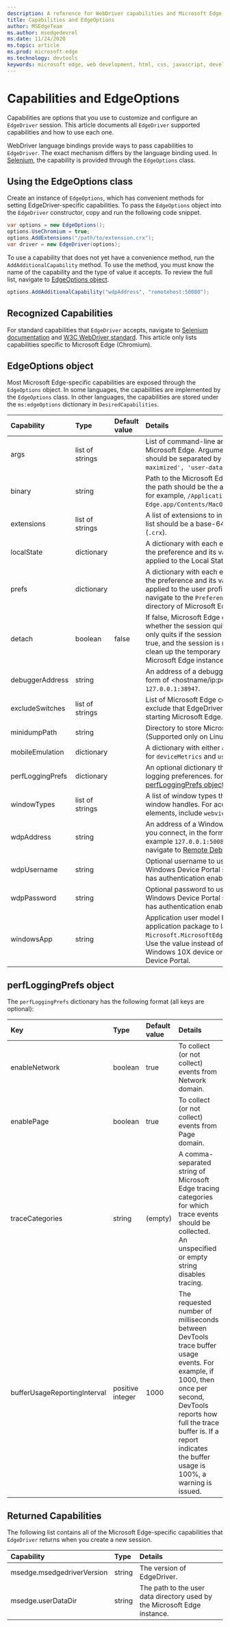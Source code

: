 ```yaml
---
description: A reference for WebDriver capabilities and Microsoft Edge-specific options supported by EdgeDriver (Chromium).
title: Capabilities and EdgeOptions
author: MSEdgeTeam
ms.author: msedgedevrel
ms.date: 11/24/2020
ms.topic: article
ms.prod: microsoft-edge
ms.technology: devtools
keywords: microsoft edge, web development, html, css, javascript, developer, webdriver, selenium, testing, tools, automation, test
---
```

# Capabilities and EdgeOptions  

Capabilities are options that you use to customize and configure an `EdgeDriver` session.  This article documents all `EdgeDriver` supported capabilities and how to use each one.  

WebDriver language bindings provide ways to pass capabilities to `EdgeDriver`.  The exact mechanism differs by the language binding used.  In [Selenium][SeleniumMain], the capability is provided through the `EdgeOptions` class.  

## Using the EdgeOptions class  

Create an instance of `EdgeOptions`, which has convenient methods for setting EdgeDriver-specific capabilities.  To pass the `EdgeOptions` object into the `EdgeDriver` constructor, copy and run the following code snippet.  

```csharp
var options = new EdgeOptions();
options.UseChromium = true;
options.AddExtensions("/path/to/extension.crx");
var driver = new EdgeDriver(options);
```  

To use a capability that does not yet have a convenience method, run the `AddAdditionalCapability` method.  To use the method, you must know the name of the capability and the type of value it accepts.  To review the full list, navigate to [EdgeOptions object](#edgeoptions-object).  

```csharp
options.AddAdditionalCapability("wdpAddress", "remotehost:50080");
```  

## Recognized Capabilities  

For standard capabilities that `EdgeDriver` accepts, navigate to [Selenium documentation][SeleniumDocumentation] and [W3C WebDriver standard][W3cWebdriver].  This article only lists capabilities specific to Microsoft Edge \(Chromium\).  

## EdgeOptions object  

Most Microsoft Edge-specific capabilities are exposed through the `EdgeOptions` object.  In some languages, the capabilities are implemented by the `EdgeOptions` class.  In other languages, the capabilities are stored under the `ms:edgeOptions` dictionary in `DesiredCapabilities`.  

| Capability | Type | Default value | Details |  
|:--- |:--- |:--- |:--- |  
| args | list of strings |  | List of command-line arguments to use when starting Microsoft Edge.  Arguments with an associated value should be separated by a `=` sign \(for example, `['start-maximized', 'user-data-dir=/tmp/temp_profile']`\).  |  
| binary | string |  | Path to the Microsoft Edge binary to use \(on macOS, the path should be the actual binary, not just the app.  for example, `/Applications/Microsoft Edge.app/Contents/MacOS/Microsoft Edge`\).  |  
| extensions | list of strings |  | A list of extensions to install on startup.  Each item in the list should be a base-64 encoded packed extension \(`.crx`\).  |  
| localState | dictionary |  | A dictionary with each entry consisting of the name of the preference and its value.  The preferences are applied to the Local State file in the user data folder.  |  
| prefs | dictionary |  | A dictionary with each entry consisting of the name of the preference and its value.  The preferences are only applied to the user profile in use.  For examples, navigate to the `Preferences` file in the user data directory of Microsoft Edge.  |  
| detach | boolean | false | If false, Microsoft Edge quits when `EdgeDriver` ends, whether the session quit or not.  If true, Microsoft Edge only quits if the session is quit \(or closed\).  **NOTE**: If true, and the session is not quit, `EdgeDriver` does not clean up the temporary user data directory used by the Microsoft Edge instance.  |  
| debuggerAddress | string |  | An address of a debugger server to connect to, in the form of <hostname/ip:port>, for example  `127.0.0.1:38947`.  |
| excludeSwitches | list of strings |  | List of Microsoft Edge command line switches to exclude that EdgeDriver by default passes when starting Microsoft Edge.  Do not prefix switches with `--`.  |  
| minidumpPath | string |  | Directory to store Microsoft Edge minidumps.  \(Supported only on Linux.\) |  
| mobileEmulation | dictionary |  | A dictionary with either a value for `deviceName`, or values for `deviceMetrics` and `userAgent`.  |  
| perfLoggingPrefs | dictionary |  | An optional dictionary that specifies performance logging preferences.  for more information, navigate to [perfLoggingPrefs object](#perfloggingprefs-object).  |  
| windowTypes | list of strings |  | A list of window types that are displayed in the list of window handles.  For access to Android webview elements, include `webview` in the list.  |  
| wdpAddress | string |  | An address of a Windows Device Portal server to which you connect, in the form of `hostname/ip:port`, for example  `127.0.0.1:50080`.  For more information, navigate to [Remote Debugging - Windows 10 devices][DevtoolsRemoteDebuggingWindows].  |  
| wdpUsername | string |  | Optional username to use when connecting to a Windows Device Portal server.  Required if the server has authentication enabled.  |  
| wdpPassword | string |  | Optional password to use when connecting to a Windows Device Portal server.  Required if the server has authentication enabled.  |  
| windowsApp | string |  | Application user model ID of a Microsoft Edge application package to launch, for example `Microsoft.MicrosoftEdge.Stable_8wekyb3d8bbwe!MSEDGE`.  Use the value instead of binary when connecting to a Windows 10X device or emulator using Windows Device Portal.  |  

## perfLoggingPrefs object  

The `perfLoggingPrefs` dictionary has the following format \(all keys are optional\):  

| Key | Type | Default value | Details |  
|:--- |:--- |:--- |:--- |  
| enableNetwork | boolean | true | To collect \(or not collect\) events from Network domain.  |  
| enablePage | boolean | true | To collect \(or not collect\) events from Page domain.  |  
| traceCategories | string | \(empty\) | A comma-separated string of Microsoft Edge tracing categories for which trace events should be collected.  An unspecified or empty string disables tracing.  |  
| bufferUsageReportingInterval | positive integer | 1000 | The requested number of milliseconds between DevTools trace buffer usage events.  For example, if 1000, then once per second, DevTools reports how full the trace buffer is.  If a report indicates the buffer usage is 100%, a warning is issued.  |  

## Returned Capabilities  

The following list contains all of the Microsoft Edge-specific capabilities that `EdgeDriver` returns when you create a new session.  

| Capability | Type | Details |  
|:--- |:--- |:--- |  
| msedge.msedgedriverVersion | string | The version of EdgeDriver. |  
| msedge.userDataDir | string | The path to the user data directory used by the Microsoft Edge instance. |  

<!-- links -->  

[DevtoolsRemoteDebuggingWindows]: ../devtools-guide-chromium/remote-debugging/windows.md "Get Started with Remote Debugging Windows 10 Devices | Microsoft Docs"  

[SeleniumMain]: https://www.selenium.dev "SeleniumHQ Browser Automation"  
[SeleniumDocumentation]: https://www.selenium.dev/documentation "Documentation | SeleniumHQ Browser Automation"   

[W3cWebdriver]: https://w3.org/TR/webdriver "WebDriver | W3C"   
